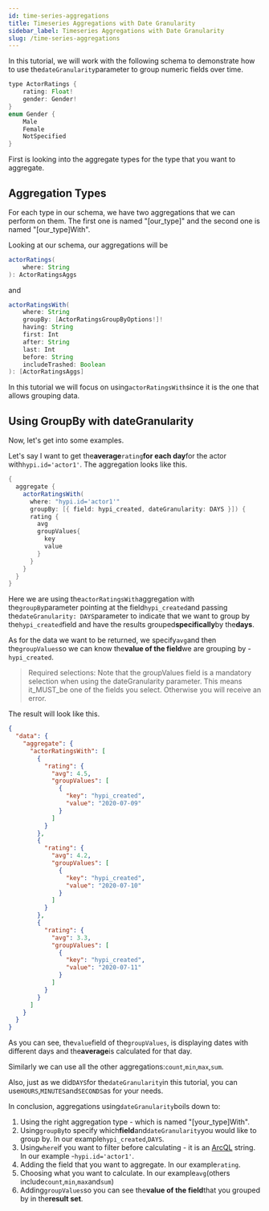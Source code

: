 ```yaml
---
id: time-series-aggregations
title: Timeseries Aggregations with Date Granularity
sidebar_label: Timeseries Aggregations with Date Granularity
slug: /time-series-aggregations
---
```


In this tutorial, we will work with the following schema to demonstrate how to use the`dateGranularity`parameter to group numeric fields over time.
```java
type ActorRatings {
    rating: Float!
    gender: Gender!
}
enum Gender {
    Male
    Female
    NotSpecified
}
```
First is looking into the aggregate types for the type that you want to aggregate.

## Aggregation Types

For each type in our schema, we have two aggregations that we can perform on them. The first one is named "\[our\_type\]" and the second one is named "\[our\_type\]With".

Looking at our schema, our aggregations will be

```java
actorRatings(
    where: String
): ActorRatingsAggs
```
and
```java
actorRatingsWith(
    where: String
    groupBy: [ActorRatingsGroupByOptions!]!
    having: String
    first: Int
    after: String
    last: Int
    before: String
    includeTrashed: Boolean
): [ActorRatingsAggs]
```
In this tutorial we will focus on using`actorRatingsWith`since it is the one that allows grouping data.

## Using GroupBy with dateGranularity

Now, let's get into some examples.

Let's say I want to get the**average**`rating`**for each day**for the actor with`hypi.id='actor1'`. The aggregation looks like this.
```java
{
  aggregate {
    actorRatingsWith(
      where: "hypi.id='actor1'"
      groupBy: [{ field: hypi_created, dateGranularity: DAYS }]) {
      rating {
        avg
        groupValues{
          key
          value
        }
      }
    }
  }
}
```

Here we are using the`actorRatingsWith`aggregation with the`groupBy`parameter pointing at the field`hypi_created`and passing the`dateGranularity: DAYS`parameter to indicate that we want to group by the`hypi_created`field and have the results grouped**specifically**by the**days**.

As for the data we want to be returned, we specify`avg`and then the`groupValues`so we can know the**value of the field**we are grouping by -`hypi_created`.

> Required selections:
> Note that the groupValues field is a mandatory selection when using the dateGranularity parameter. This means it_MUST_be one of the fields you select. Otherwise you will receive an error.

The result will look like this.

```json
{
  "data": {
    "aggregate": {
      "actorRatingsWith": [
        {
          "rating": {
            "avg": 4.5,
            "groupValues": [
              {
                "key": "hypi_created",
                "value": "2020-07-09"
              }
            ]
          }
        },
        {
          "rating": {
            "avg": 4.2,
            "groupValues": [
              {
                "key": "hypi_created",
                "value": "2020-07-10"
              }
            ]
          }
        },
        {
          "rating": {
            "avg": 3.3,
            "groupValues": [
              {
                "key": "hypi_created",
                "value": "2020-07-11"
              }
            ]
          }
        }
      ]
    }
  }
}
```

As you can see, the`value`field of the`groupValues`, is displaying dates with different days and the**average**is calculated for that day.

Similarly we can use all the other aggregations:`count`,`min`,`max`,`sum`.

Also, just as we did`DAYS`for the`dateGranularity`in this tutorial, you can use`HOURS`,`MINUTES`and`SECONDS`as for your needs.

In conclusion, aggregations using`dateGranularity`boils down to:

1.  Using the right aggregation type - which is named "\[your_type\]With".
2.  Using`groupBy`to specify which**field**and`dateGranularity`you would like to group by. In our example`hypi_created`,`DAYS`.
3.  Using`where`if you want to filter before calculating - it is an [ArcQL](arcql.md) string. In our example -`hypi.id='actor1'`.
4.  Adding the field that you want to aggregate. In our example`rating`.
5.  Choosing what you want to calculate. In our example`avg`(others include`count`,`min`,`max`and`sum`)
6.  Adding`groupValues`so you can see the**value of the field**that you grouped by in the**result set**.